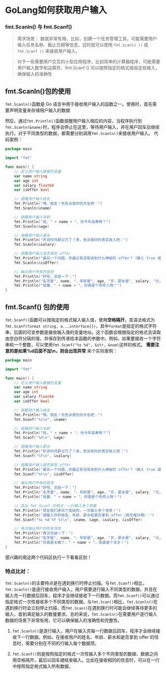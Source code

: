 # GoLang如何获取用户输入
### fmt.Scanln() 与 fmt.Scanf()
> 需求场景：
数就非常有用。比如，创建一个任务管理工具，可能需要用户输入任务名称、截止日期等信息，这时就可以使用 ```fmt.Scanln ()``` 或 ```fmt.Scanf ()``` 来接收用户输入。

>对于一些需要用户交互的小型应用程序，比如简单的计算器程序，可能需要用户输入数字和运算符，fmt.Scanf () 可以按照指定的格式接收这些输入，确保输入的准确性

## fmt.Scanln()包的使用
```fmt.Scanln()```函数是 Go 语言中用于接收用户输入的函数之一。使用时，首先需要声明变量来存储用户输入的数据

然后，通过```fmt.Println()```函数提醒用户输入相应的内容，当程序执行到```fmt.Scanln(&name)```时，程序会停止在这里，等待用户输入，并在用户回车后继续执行。对于不同类型的数据，都需要分别调用```fmt.Scanln()```来接收用户输入。
代码案例：
```go
package main

import "fmt"

func main() {
	// 定义用户输入数据的变量
	var name string
	var age int
	var salary float64
	var isOffer bool

	// 提醒用户输入姓名
	fmt.Println("嘿，朋友！先告诉我你的大名吧：")
	fmt.Scanln(&name)

	// 提醒用户输入年龄
	fmt.Println("哇，" + name + "，你今年高寿啊？")
	fmt.Scanln(&age)

	// 提醒用户输入薪水
	fmt.Println("听说你月薪过万了？来，告诉我你的真实收入吧：")
	fmt.Scanln(&salary)

	// 提醒用户输入是否拿到 offer
	fmt.Println("最后一个问题，你最近有没有收到什么神秘的 offer？（输入 true 或 false）")
	fmt.Scanln(&isOffer)

	// 输出用户所有的信息
	fmt.Println("好啦，总结一下：")
	fmt.Println("名字是", name, "，年龄是", age, "岁，薪水是", salary, "元，是否拿到 offer 是", isOffer)
	fmt.Println("哇塞，" + name + "，你真是个传奇人物！")
}
```

## fmt.Scanf() 包的使用
```fmt.Scanf()```函数可以按指定的格式输入输入值，使用**空格隔开**。其语法格式为```fmt.Scanf(format string, a...interface{})```，其中```format```是指定的格式字符串，后面的可变参数是接收输入值的变量地址。这个函数会根据指定的格式去读取由空白符分隔的值，并保存到传递给本函数的参数中。例如，如果要接收一个字符串和一个整数，可以使用```fmt.Scanf("%s %d", &str, &num)```这样的格式。
**需要注意的是如果%d后面不加\n，则会出现异常**
来个实际案例：
```go
package main

import "fmt"

func main() {
	// 定义用户输入数据的变量
	var name string
	var age int
	var salary float64
	var isOffer bool

	// 提醒用户输入姓名
	fmt.Println("嘿，朋友！先告诉我你的大名吧：")
	fmt.Scanf("%s\n", &name)

	// 提醒用户输入年龄
	fmt.Println("哇，" + name + "，你今年高寿啊？")
	fmt.Scanf("%d\n", &age)

	// 提醒用户输入薪水
	fmt.Println("听说你月薪过万了？来，告诉我你的真实收入吧：")
	fmt.Scanf("%f\n", &salary)

	// 提醒用户输入是否拿到 offer
	fmt.Println("最后一个问题，你最近有没有收到什么神秘的 offer？（输入 true 或 false）")
	fmt.Scanf("%t\n", &isOffer)

	// 输出用户所有的信息
	fmt.Println("好啦，总结一下：")
	fmt.Println("名字是", name, "，年龄是", age, "岁，薪水是", salary, "元，是否拿到 offer 是", isOffer)
	fmt.Println("哇塞，" + name + "，你真是个传奇人物！")

	// 突出 fmt.Scanf 的特点：一行输入多个参数
	fmt.Println("现在我们来玩个高级的，一次输入多个信息！")
	fmt.Println("请输入你的姓名、年龄、薪水和是否拿到 offer（用空格分隔）：")
	fmt.Scanf("%s %d %f %t\n", &name, &age, &salary, &isOffer)

	// 再次输出用户的所有信息
	fmt.Println("再次总结一下：")
	fmt.Println("名字是", name, "，年龄是", age, "岁，薪水是", salary, "元，是否拿到 offer 是", isOffer)
	fmt.Println("你真是太棒了，" + name + "，简直是个天才！")
}
```
感兴趣的用这两个代码区执行一下看看区别！

### 特点比对：
```fmt.Scanln()```的主要特点是在遇到换行时停止扫描。与```fmt.Scanf()```相比，```fmt.Scanln()```是逐行接收用户输入，用户需要逐行输入不同类型的数据，并且在输入完一行数据后回车，程序才会继续接收下一行数据。而```fmt.Scanf()```可以通过指定格式一次性接收多个不同类型的数据。与```fmt.Scan()```相比，```fmt.Scanln()```在遇到换行时会立刻停止扫描，而```fmt.Scan()```在遇到换行时可能会继续等待更多的输入，直到满足输入的数量要求。总的来说，```fmt.Scanln()```在需要用户逐行输入数据的场景下非常有用，它可以确保输入的准确性和完整性。


1. ```fmt.Scanln()```是逐行输入，用户在输入完每一行数据后回车，程序才会继续接收下一行数据。例如，在接收用户的姓名、年龄、薪水和是否拿到 offer 的信息时，需要分别在不同的行输入每个数据项。

2. ```fmt.Scanf()```则是按照指定的格式一次性输入多个不同类型的数据，数据之间用空格隔开，最后以回车键结束输入。比如在接收相同的信息时，可以在一行中按照指定格式输入所有数据。

